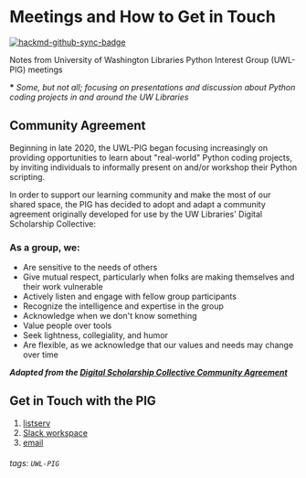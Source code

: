 # Meetings and How to Get in Touch

[![hackmd-github-sync-badge](https://hackmd.io/oqRYZpKzTzqh9XYUMP5FYg/badge)](https://hackmd.io/oqRYZpKzTzqh9XYUMP5FYg)

Notes from University of Washington Libraries Python Interest Group (UWL-PIG) meetings

**\*** *Some, but not all; focusing on presentations and discussion about Python coding projects in and around the UW Libraries*

## Community Agreement
Beginning in late 2020, the UWL-PIG began focusing increasingly on providing opportunities to learn about "real-world" Python coding projects, by inviting individuals to informally present on and/or workshop their Python scripting.

In order to support our learning community and make the most of our shared space, the PIG has decided to adopt and adapt a community agreement originally developed for use by the UW Libraries' Digital Scholarship Collective:

### As a group, we:
- Are sensitive to the needs of others
- Give mutual respect, particularly when folks are making themselves and their work vulnerable
- Actively listen and engage with fellow group participants
- Recognize the intelligence and expertise in the group
- Acknowledge when we don't know something
- Value people over tools
- Seek lightness, collegiality, and humor
- Are flexible, as we acknowledge that our values and needs may change over time

***Adapted from the [Digital Scholarship Collective Community Agreement](https://docs.google.com/document/d/1g8Ln1kCLVk_GPF-zC516nNjZIIByc-EvvFd69lFM0GU/edit#heading=h.ise0o8dv9bll)***

## Get in Touch with the PIG

1. [listserv](https://mailman.u.washington.edu/mailman/listinfo/uwlib_pig)
2. [Slack workspace](https://uwlibrariespig.slack.com/)
3. [email](mailto:ries07@uw.edu)

###### tags: `UWL-PIG`